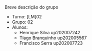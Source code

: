 Breve descrição do grupo

* Turno: [LM]02
* Grupo: 02
* Alunos:
    - Henrique Silva up202007242
    - Tiago Branquinho up202005567
    - Francisco Serra up202007723
